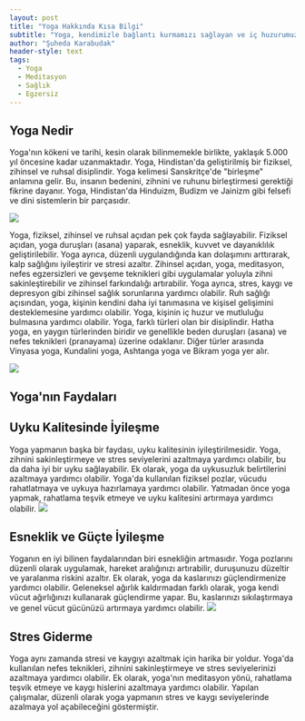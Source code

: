 ```yaml
---
layout: post
title: "Yoga Hakkında Kısa Bilgi"
subtitle: "Yoga, kendimizle bağlantı kurmamızı sağlayan ve iç huzurumuzu yeniden keşfetmemizi sağlayan bir araçtır."
author: "Şuheda Karabudak"
header-style: text
tags:
  - Yoga
  - Meditasyon
  - Sağlık
  - Egzersiz
---
```



Yoga Nedir 
--
Yoga'nın kökeni ve tarihi, kesin olarak bilinmemekle birlikte, yaklaşık 5.000 yıl öncesine kadar uzanmaktadır. Yoga, Hindistan'da geliştirilmiş bir fiziksel, zihinsel ve ruhsal disiplindir.
Yoga kelimesi Sanskritçe'de "birleşme" anlamına gelir. Bu, insanın bedenini, zihnini ve ruhunu birleştirmesi gerektiği fikrine dayanır. Yoga, Hindistan'da Hinduizm, Budizm ve Jainizm gibi felsefi ve dini sistemlerin bir parçasıdır.

![](https://i.pinimg.com/564x/2b/93/0b/2b930b21fa87b9736079a5d45ff9fc09.jpg)

Yoga, fiziksel, zihinsel ve ruhsal açıdan pek çok fayda sağlayabilir. Fiziksel açıdan, yoga duruşları (asana) yaparak, esneklik, kuvvet ve dayanıklılık geliştirilebilir. Yoga ayrıca, düzenli uygulandığında kan dolaşımını arttırarak, kalp sağlığını iyileştirir ve stresi azaltır.
Zihinsel açıdan, yoga, meditasyon, nefes egzersizleri ve gevşeme teknikleri gibi uygulamalar yoluyla zihni sakinleştirebilir ve zihinsel farkındalığı artırabilir. Yoga ayrıca, stres, kaygı ve depresyon gibi zihinsel sağlık sorunlarına yardımcı olabilir.
Ruh sağlığı açısından, yoga, kişinin kendini daha iyi tanımasına ve kişisel gelişimini desteklemesine yardımcı olabilir. Yoga, kişinin iç huzur ve mutluluğu bulmasına yardımcı olabilir.
Yoga, farklı türleri olan bir disiplindir. Hatha yoga, en yaygın türlerinden biridir ve genellikle beden duruşları (asana) ve nefes teknikleri (pranayama) üzerine odaklanır. Diğer türler arasında Vinyasa yoga, Kundalini yoga, Ashtanga yoga ve Bikram yoga yer alır.


![](https://i.pinimg.com/564x/f8/68/d0/f868d0f53a99311a524d313c9e9d31b9.jpg)

Yoga'nın Faydaları
--
## Uyku Kalitesinde İyileşme
Yoga yapmanın başka bir faydası, uyku kalitesinin iyileştirilmesidir. Yoga, zihnini sakinleştirmeye ve stres seviyelerini azaltmaya yardımcı olabilir, bu da daha iyi bir uyku sağlayabilir. Ek olarak, yoga da uykusuzluk belirtilerini azaltmaya yardımcı olabilir. Yoga'da kullanılan fiziksel pozlar, vücudu rahatlatmaya ve uykuya hazırlamaya yardımcı olabilir. Yatmadan önce yoga yapmak, rahatlama teşvik etmeye ve uyku kalitesini artırmaya yardımcı olabilir.
![](https://i.pinimg.com/564x/0a/12/af/0a12af77d2fe5dcdb3bf0d17c5cdd63b.jpg)
## Esneklik ve Güçte İyileşme
Yoganın en iyi bilinen faydalarından biri esnekliğin artmasıdır. Yoga pozlarını düzenli olarak uygulamak, hareket aralığınızı artırabilir, duruşunuzu düzeltir ve yaralanma riskini azaltır. Ek olarak, yoga da kaslarınızı güçlendirmenize yardımcı olabilir. Geleneksel ağırlık kaldırmadan farklı olarak, yoga kendi vücut ağırlığınızı kullanarak güçlendirme yapar. Bu, kaslarınızı sıkılaştırmaya ve genel vücut gücünüzü artırmaya yardımcı olabilir.
![](https://i.pinimg.com/564x/80/fe/97/80fe975458af5387ec60d93eeaf691e4.jpg)
## Stres Giderme
Yoga aynı zamanda stresi ve kaygıyı azaltmak için harika bir yoldur. Yoga'da kullanılan nefes teknikleri, zihnini sakinleştirmeye ve stres seviyelerinizi azaltmaya yardımcı olabilir. Ek olarak, yoga'nın meditasyon yönü, rahatlama teşvik etmeye ve kaygı hislerini azaltmaya yardımcı olabilir. Yapılan çalışmalar, düzenli olarak yoga yapmanın stres ve kaygı seviyelerinde azalmaya yol açabileceğini göstermiştir.

